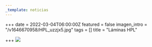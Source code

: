 ```yaml
---
_template: noticias
---
```







+++
date = 2022-03-04T06:00:00Z
featured = false
imagen_intro = "/v1646670958/HPL_uzzjx5.jpg"
tags = []
title = "Láminas HPL"

+++
![](https://res.cloudinary.com/novatec/v1646670958/HPL_uzzjx5.jpg)
